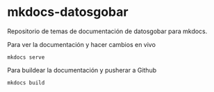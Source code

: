 # mkdocs-datosgobar
Repositorio de temas de documentación de datosgobar para mkdocs.

Para ver la documentación y hacer cambios en vivo

`mkdocs serve`

Para buildear la documentación y pusherar a Github

`mkdocs build`